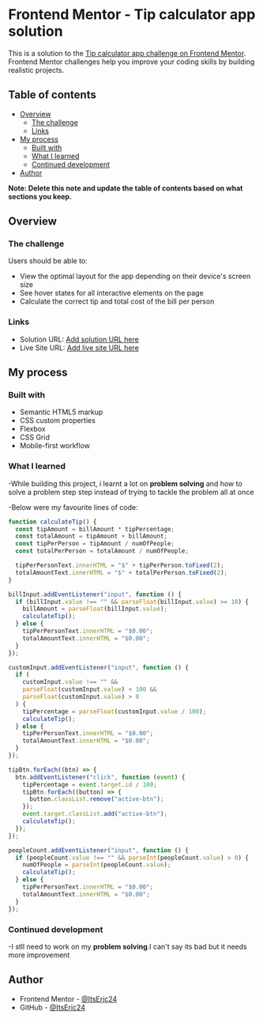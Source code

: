 # Frontend Mentor - Tip calculator app solution

This is a solution to the [Tip calculator app challenge on Frontend Mentor](https://www.frontendmentor.io/challenges/tip-calculator-app-ugJNGbJUX). Frontend Mentor challenges help you improve your coding skills by building realistic projects.

## Table of contents

- [Overview](#overview)
  - [The challenge](#the-challenge)
  - [Links](#links)
- [My process](#my-process)
  - [Built with](#built-with)
  - [What I learned](#what-i-learned)
  - [Continued development](#continued-development)
- [Author](#author)

**Note: Delete this note and update the table of contents based on what sections you keep.**

## Overview

### The challenge

Users should be able to:

- View the optimal layout for the app depending on their device's screen size
- See hover states for all interactive elements on the page
- Calculate the correct tip and total cost of the bill per person

### Links

- Solution URL: [Add solution URL here](https://your-solution-url.com)
- Live Site URL: [Add live site URL here](https://your-live-site-url.com)

## My process

### Built with

- Semantic HTML5 markup
- CSS custom properties
- Flexbox
- CSS Grid
- Mobile-first workflow

### What I learned

-While building this project, i learnt a lot on **problem solving** and how to solve a problem step step instead of trying to tackle the problem all at once

-Below were my favourite lines of code:

```js
function calculateTip() {
  const tipAmount = billAmount * tipPercentage;
  const totalAmount = tipAmount + billAmount;
  const tipPerPerson = tipAmount / numOfPeople;
  const totalPerPerson = totalAmount / numOfPeople;

  tipPerPersonText.innerHTML = "$" + tipPerPerson.toFixed(2);
  totalAmountText.innerHTML = "$" + totalPerPerson.toFixed(2);
}

billInput.addEventListener("input", function () {
  if (billInput.value !== "" && parseFloat(billInput.value) >= 10) {
    billAmount = parseFloat(billInput.value);
    calculateTip();
  } else {
    tipPerPersonText.innerHTML = "$0.00";
    totalAmountText.innerHTML = "$0.00";
  }
});

customInput.addEventListener("input", function () {
  if (
    customInput.value !== "" &&
    parseFloat(customInput.value) < 100 &&
    parseFloat(customInput.value) > 0
  ) {
    tipPercentage = parseFloat(customInput.value / 100);
    calculateTip();
  } else {
    tipPerPersonText.innerHTML = "$0.00";
    totalAmountText.innerHTML = "$0.00";
  }
});

tipBtn.forEach((btn) => {
  btn.addEventListener("click", function (event) {
    tipPercentage = event.target.id / 100;
    tipBtn.forEach((button) => {
      button.classList.remove("active-btn");
    });
    event.target.classList.add("active-btn");
    calculateTip();
  });
});

peopleCount.addEventListener("input", function () {
  if (peopleCount.value !== "" && parseInt(peopleCount.value) > 0) {
    numOfPeople = parseInt(peopleCount.value);
    calculateTip();
  } else {
    tipPerPersonText.innerHTML = "$0.00";
    totalAmountText.innerHTML = "$0.00";
  }
});
```


### Continued development

-I stll need to work on my **problem solving**.I can't say its bad but it needs more improvement


## Author

- Frontend Mentor - [@ItsEric24](https://www.frontendmentor.io/profile/@ItsEric24)
- GitHub - [@ItsEric24](https://github.com/ItsEric24)
